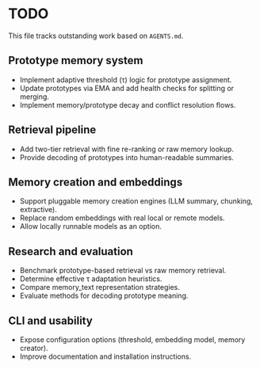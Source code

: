 # TODO

This file tracks outstanding work based on `AGENTS.md`.

## Prototype memory system
- Implement adaptive threshold (τ) logic for prototype assignment.
- Update prototypes via EMA and add health checks for splitting or merging.
- Implement memory/prototype decay and conflict resolution flows.

## Retrieval pipeline
- Add two-tier retrieval with fine re-ranking or raw memory lookup.
- Provide decoding of prototypes into human-readable summaries.

## Memory creation and embeddings
- Support pluggable memory creation engines (LLM summary, chunking, extractive).
- Replace random embeddings with real local or remote models.
- Allow locally runnable models as an option.

## Research and evaluation
- Benchmark prototype-based retrieval vs raw memory retrieval.
- Determine effective τ adaptation heuristics.
- Compare memory_text representation strategies.
- Evaluate methods for decoding prototype meaning.

## CLI and usability
- Expose configuration options (threshold, embedding model, memory creator).
- Improve documentation and installation instructions.

